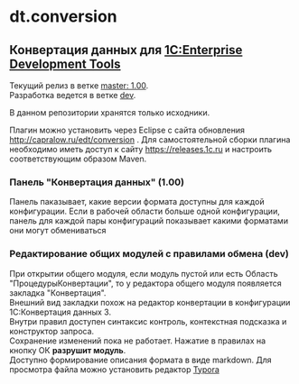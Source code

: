 # dt.conversion

## Конвертация данных для [1C:Enterprise Development Tools](http://v8.1c.ru/overview/IDE/)

Текущий релиз в ветке [master: 1.00](https://github.com/DoublesunRUS/ru.capralow.dt.conversion/tree/master).<br>
Разработка ведется в ветке [dev](https://github.com/DoublesunRUS/ru.capralow.dt.conversion/tree/dev).<br>

В данном репозитории хранятся только исходники.

Плагин можно установить через Eclipse с сайта обновления http://capralow.ru/edt/conversion .
Для самостоятельной сборки плагина необходимо иметь доступ к сайту https://releases.1c.ru и настроить соответствующим образом Maven.

### Панель "Конвертация данных" (1.00)
Панель паказывает, какие версии формата доступны для каждой конфигурации. Если в рабочей области больше одной конфигурации, панель для каждой пары конфигураций показывает какими форматами они могут обмениваться

### Редактирование общих модулей с правилами обмена (dev)
При открытии общего модуля, если модуль пустой или есть Область "ПроцедурыКонвертации", то у редактора общего модуля появляется закладка "Конвертация".<br>
Внешний вид закладки похож на редактор конвертации в конфигурации 1С:Конвертация данных 3.<br>
Внутри правил доступен синтаксис контроль, контекстная подсказка и конструктор запроса.<br>
Сохранение изменений пока не работает. Нажатие в правилах на кнопку ОК **разрушит модуль**.<br>
Доступно формирование описания формата в виде markdown. Для просмотра файла можно установить редактор [Typora](https://typora.io/)
